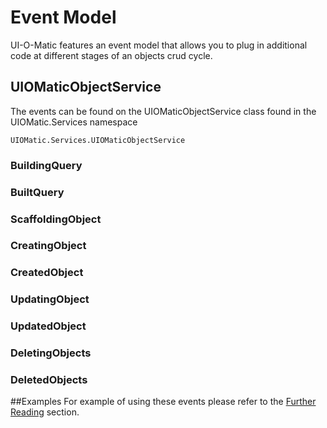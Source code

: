 # Event Model #
UI-O-Matic features an event model that allows you to plug in additional code at different stages of an objects crud cycle.

## UIOMaticObjectService ##

The events can be found on the UIOMaticObjectService class found in the UIOMatic.Services namespace 

    UIOMatic.Services.UIOMaticObjectService

### BuildingQuery ###

### BuiltQuery ###

### ScaffoldingObject ###

### CreatingObject ###
### CreatedObject ###

### UpdatingObject ###
### UpdatedObject ###



### DeletingObjects ###
### DeletedObjects ###

##Examples
For example of using these events please refer to the [Further Reading](14.FurtherReading.md) section.